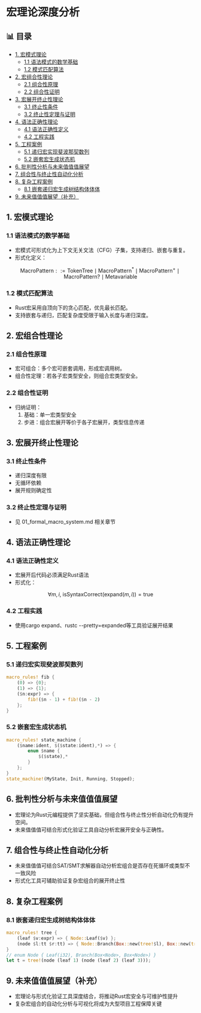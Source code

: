 ﻿# 宏理论深度分析


## 📊 目录

- [1. 宏模式理论](#1-宏模式理论)
  - [1.1 语法模式的数学基础](#11-语法模式的数学基础)
  - [1.2 模式匹配算法](#12-模式匹配算法)
- [2. 宏组合性理论](#2-宏组合性理论)
  - [2.1 组合性原理](#21-组合性原理)
  - [2.2 组合性证明](#22-组合性证明)
- [3. 宏展开终止性理论](#3-宏展开终止性理论)
  - [3.1 终止性条件](#31-终止性条件)
  - [3.2 终止性定理与证明](#32-终止性定理与证明)
- [4. 语法正确性理论](#4-语法正确性理论)
  - [4.1 语法正确性定义](#41-语法正确性定义)
  - [4.2 工程实践](#42-工程实践)
- [5. 工程案例](#5-工程案例)
  - [5.1 递归宏实现斐波那契数列](#51-递归宏实现斐波那契数列)
  - [5.2 嵌套宏生成状态机](#52-嵌套宏生成状态机)
- [6. 批判性分析与未来值值值展望](#6-批判性分析与未来值值值展望)
- [7. 组合性与终止性自动化分析](#7-组合性与终止性自动化分析)
- [8. 复杂工程案例](#8-复杂工程案例)
  - [8.1 嵌套递归宏生成树结构体体体](#81-嵌套递归宏生成树结构体体体)
- [9. 未来值值值展望（补充）](#9-未来值值值展望补充)


## 1. 宏模式理论

### 1.1 语法模式的数学基础

- 宏模式可形式化为上下文无关文法（CFG）子集，支持递归、嵌套与重复。
- 形式化定义：

$$
\text{MacroPattern} ::= \text{TokenTree} \mid \text{MacroPattern}^* \mid \text{MacroPattern}^+ \mid \text{MacroPattern}? \mid \text{Metavariable}
$$

### 1.2 模式匹配算法

- Rust宏采用自顶向下的贪心匹配，优先最长匹配。
- 支持嵌套与递归，匹配复杂度受限于输入长度与递归深度。

## 2. 宏组合性理论

### 2.1 组合性原理

- 宏可组合：多个宏可嵌套调用，形成宏调用树。
- 组合性定理：若各子宏类型安全，则组合宏类型安全。

### 2.2 组合性证明

- 归纳证明：
  1. 基础：单一宏类型安全
  2. 步进：组合宏展开等价于各子宏展开，类型信息传递

## 3. 宏展开终止性理论

### 3.1 终止性条件

- 递归深度有限
- 无循环依赖
- 展开规则确定性

### 3.2 终止性定理与证明

- 见 01_formal_macro_system.md 相关章节

## 4. 语法正确性理论

### 4.1 语法正确性定义

- 宏展开后代码必须满足Rust语法
- 形式化：

$$
\forall m, i, \ \text{isSyntaxCorrect}(\text{expand}(m, i)) = \text{true}
$$

### 4.2 工程实践

- 使用cargo expand、rustc --pretty=expanded等工具验证展开结果

## 5. 工程案例

### 5.1 递归宏实现斐波那契数列

```rust
macro_rules! fib {
    (0) => {0};
    (1) => {1};
    ($n:expr) => {
        fib!($n - 1) + fib!($n - 2)
    };
}
```

### 5.2 嵌套宏生成状态机

```rust
macro_rules! state_machine {
    ($name:ident, $($state:ident),*) => {
        enum $name {
            $($state),*
        }
    };
}
state_machine!(MyState, Init, Running, Stopped);
```

## 6. 批判性分析与未来值值值展望

- 宏理论为Rust元编程提供了坚实基础，但组合性与终止性分析自动化仍有提升空间。
- 未来值值值可结合形式化验证工具自动分析宏展开安全与正确性。

## 7. 组合性与终止性自动化分析

- 未来值值值可结合SAT/SMT求解器自动分析宏组合是否存在死循环或类型不一致风险
- 形式化工具可辅助验证复杂宏组合的展开终止性

## 8. 复杂工程案例

### 8.1 嵌套递归宏生成树结构体体体

```rust
macro_rules! tree {
    (leaf $v:expr) => { Node::Leaf($v) };
    (node $l:tt $r:tt) => { Node::Branch(Box::new(tree!$l), Box::new(tree!$r)) };
}
// enum Node { Leaf(i32), Branch(Box<Node>, Box<Node>) }
let t = tree!(node (leaf 1) (node (leaf 2) (leaf 3)));
```

## 9. 未来值值值展望（补充）

- 宏理论与形式化验证工具深度结合，将推动Rust宏安全与可维护性提升
- 复杂宏组合的自动化分析与可视化将成为大型项目工程保障关键
